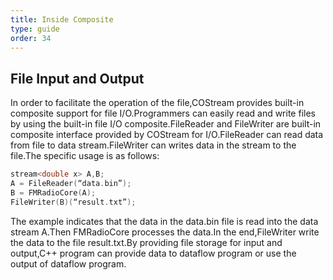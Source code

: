 ```yaml
---
title: Inside Composite
type: guide
order: 34
---
```


##   File Input and Output

In order to facilitate the operation of the file,COStream provides built-in composite support for file I/O.Programmers can easily read and write files by using the built-in file I/O composite.FileReader and FileWriter are built-in composite interface provided by COStream for I/O.FileReader can read data from file to data stream.FileWriter can writes data in the stream to the file.The specific usage is as follows:
```c++
stream<double x> A,B;
A = FileReader(“data.bin”);
B = FMRadioCore(A);
FileWriter(B)(“result.txt”);
```
The example indicates that the data in the data.bin file is read into the data stream A.Then FMRadioCore processes the data.In the end,FileWriter write the data to the file result.txt.By providing file storage for input and output,C++ program can provide data to dataflow program or use the output of dataflow program.

